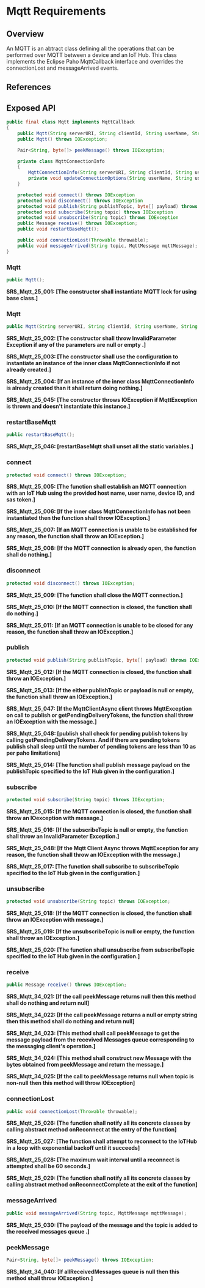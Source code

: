 # Mqtt Requirements

## Overview

An MQTT is an abtract class defining all the operations that can be performed over MQTT between a device and an IoT Hub. This class implements the Eclipse Paho MqttCallback interface and overrides the connectionLost and messageArrived events.

## References

## Exposed API

```java
public final class Mqtt implements MqttCallback
{
    public Mqtt(String serverURI, String clientId, String userName, String password, IotHubSSLContext iotHubSSLContext) throws IOException;
    public Mqtt() throws IOException;

    Pair<String, byte[]> peekMessage() throws IOException;

    private class MqttConnectionInfo
    {
        MqttConnectionInfo(String serverURI, String clientId, String userName, String password, IotHubSSLContext iotHubSSLContext) throws IOException
        private void updateConnectionOptions(String userName, String userPassword, IotHubSSLContext iotHubSSLContext)
    }

    protected void connect() throws IOException
    protected void disconnect() throws IOException
    protected void publish(String publishTopic, byte[] payload) throws IOException
    protected void subscribe(String topic) throws IOException
    protected void unsubscribe(String topic) throws IOException
    public Message receive() throws IOException;
    public void restartBaseMqtt();

    public void connectionLost(Throwable throwable);
    public void messageArrived(String topic, MqttMessage mqttMessage);
}
```


### Mqtt

```java
public Mqtt();
```
**SRS_Mqtt_25_001: [**The constructor shall instantiate MQTT lock for using base class.**]**

### Mqtt

```java
public Mqtt(String serverURI, String clientId, String userName, String password, IotHubSSLContext iotHubSSLContext);
```

**SRS_Mqtt_25_002: [**The constructor shall throw InvalidParameter Exception if any of the parameters are null or empty .**]**

**SRS_Mqtt_25_003: [**The constructor shall use the configuration to instantiate an instance of the inner class MqttConnectionInfo if not already created.**]**

**SRS_Mqtt_25_004: [**If an instance of the inner class MqttConnectionInfo is already created than it shall return doing nothing.**]**

**SRS_Mqtt_25_045: [**The constructor throws IOException if MqttException is thrown and doesn't instantiate this instance.**]**


### restartBaseMqtt

```java
public restartBaseMqtt();
```
**SRS_Mqtt_25_046: [**restartBaseMqtt shall unset all the static variables.**]**


### connect

```java
protected void connect() throws IOException;
```

**SRS_Mqtt_25_005: [**The function shall establish an MQTT connection with an IoT Hub using the provided host name, user name, device ID, and sas token.**]**

**SRS_Mqtt_25_006: [**If the inner class MqttConnectionInfo has not been instantiated then the function shall throw IOException.**]**

**SRS_Mqtt_25_007: [**If an MQTT connection is unable to be established for any reason, the function shall throw an IOException.**]**

**SRS_Mqtt_25_008: [**If the MQTT connection is already open, the function shall do nothing.**]**


### disconnect

```java
protected void disconnect() throws IOException;
```

**SRS_Mqtt_25_009: [**The function shall close the MQTT connection.**]**

**SRS_Mqtt_25_010: [**If the MQTT connection is closed, the function shall do nothing.**]**

**SRS_Mqtt_25_011: [**If an MQTT connection is unable to be closed for any reason, the function shall throw an IOException.**]**


### publish

```java
protected void publish(String publishTopic, byte[] payload) throws IOException;
```
**SRS_Mqtt_25_012: [**If the MQTT connection is closed, the function shall throw an IOException.**]**

**SRS_Mqtt_25_013: [**If the either publishTopic or payload is null or empty, the function shall throw an IOException.**]**

**SRS_Mqtt_25_047: [**If the MqttClientAsync client throws MqttException on call to publish or getPendingDeliveryTokens, the function shall throw an IOException with the message.**]**

**SRS_Mqtt_25_048: [**publish shall check for pending publish tokens by calling getPendingDeliveryTokens. And if there are pending tokens publish shall sleep until the number of pending tokens are less than 10 as per paho limitations**]**

**SRS_Mqtt_25_014: [**The function shall publish message payload on the publishTopic specified to the IoT Hub given in the configuration.**]**


### subscribe

```java
protected void subscribe(String topic) throws IOException;
```

**SRS_Mqtt_25_015: [**If the MQTT connection is closed, the function shall throw an IOexception with message.**]**

**SRS_Mqtt_25_016: [**If the subscribeTopic is null or empty, the function shall throw an InvalidParameter Exception.**]**

**SRS_Mqtt_25_048: [**If the Mqtt Client Async throws MqttException for any reason, the function shall throw an IOException with the message.**]**

**SRS_Mqtt_25_017: [**The function shall subscribe to subscribeTopic specified to the IoT Hub given in the configuration.**]**


### unsubscribe

```java
protected void unsubscribe(String topic) throws IOException;
```

**SRS_Mqtt_25_018: [**If the MQTT connection is closed, the function shall throw an IOException with message.**]**

**SRS_Mqtt_25_019: [**If the unsubscribeTopic is null or empty, the function shall throw an IOException.**]**

**SRS_Mqtt_25_020: [**The function shall unsubscribe from subscribeTopic specified to the IoT Hub given in the configuration.**]**


### receive

```java
public Message receive() throws IOException;
```

**SRS_Mqtt_34_021: [**If the call peekMessage returns null then this method shall do nothing and return null**]**

**SRS_Mqtt_34_022: [**If the call peekMessage returns a null or empty string then this method shall do nothing and return null**]**

**SRS_Mqtt_34_023: [**This method shall call peekMessage to get the message payload from the recevived Messages queue corresponding to the messaging client's operation.**]**

**SRS_Mqtt_34_024: [**This method shall construct new Message with the bytes obtained from peekMessage and return the message.**]**

**SRS_Mqtt_34_025: [**If the call to peekMessage returns null when topic is non-null then this method will throw IOException**]**


### connectionLost

```java
public void connectionLost(Throwable throwable);
```
**SRS_Mqtt_25_026: [**The function shall notify all its concrete classes by calling abstract method onReconnect at the entry of the function**]**

**SRS_Mqtt_25_027: [**The function shall attempt to reconnect to the IoTHub in a loop with exponential backoff until it succeeds**]**

**SRS_Mqtt_25_028: [**The maximum wait interval until a reconnect is attempted shall be 60 seconds.**]**

**SRS_Mqtt_25_029: [**The function shall notify all its concrete classes by calling abstract method onReconnectComplete at the exit of the function**]**


### messageArrived

```java
public void messageArrived(String topic, MqttMessage mqttMessage);
```

**SRS_Mqtt_25_030: [**The payload of the message and the topic is added to the received messages queue .**]**


### peekMessage

```java
Pair<String, byte[]> peekMessage() throws IOException;
```

**SRS_Mqtt_34_040: [**If allReceivedMessages queue is null then this method shall throw IOException.**]**

